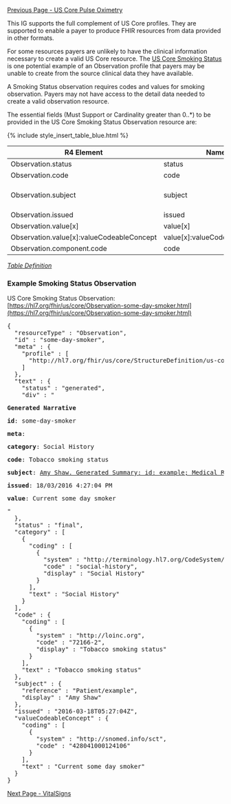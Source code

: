<!-- USCoreSmokingStatusObservation.md {% comment %}
*****************************************************************************************
*                            WARNING: DO NOT EDIT THIS FILE                             *
*                                                                                       *
* This file is generated by SUSHI. Any edits you make to this file will be overwritten. *
*                                                                                       *
* To change the contents of this file, edit the original source file at:                *
* ig-data/input/pagecontent/USCoreSmokingStatusObservation.md                           *
*****************************************************************************************
{% endcomment %} -->
[Previous Page - US Core Pulse Oximetry](USCorePulseOximetry.html)

This IG supports the full complement of US Core profiles. They are supported to 
enable a payer to produce FHIR resources from data provided in other formats.

For some resources payers are unlikely to have the clinical information necessary to create a valid US Core resource. The [US Core Smoking Status](http://hl7.org/fhir/us/core/StructureDefinition-us-core-smokingstatus.html) is one potential example of an Observation profile that payers may be unable to create from the source clinical data they have available.

A Smoking Status observation requires codes and values for smoking observation. Payers may not have access to the detail data needed to create a valid observation resource.

The essential fields (Must Support or Cardinality greater than 0..*) to be provided in the US Core Smoking Status Observation resource are:

{% include style_insert_table_blue.html %}

| R4 Element                                 | Name                           | Cardinality | Type                               |
|--------------------------------------------|--------------------------------|:-----------:|------------------------------------|
|  Observation.status                        |  status                        |     1..1    | code                               |
|  Observation.code                          |  code                          |     1..1    | CodeableConcept                    |
|  Observation.subject                       |  subject                       |     1..1    | Reference(US Core Patient Profile) |
|  Observation.issued                        |  issued                        |     1..1    | instant                            |
|  Observation.value[x]                      |  value[x]                      |     1..1    | (Slice Definition)                 |
|  Observation.value[x]:valueCodeableConcept |  value[x]:valueCodeableConcept |     1..1    | CodeableConcept                    |
|  Observation.component.code                |  code                          |     1..1    | CodeableConcept                    |

<i>[Table Definition](index.html#mapping-adjudicated-claims-information-to-clinical-resources)</i>

### Example Smoking Status Observation

US Core Smoking Status Observation: [https://hl7.org/fhir/us/core/Observation-some-day-smoker.html](https://hl7.org/fhir/us/core/Observation-some-day-smoker.html)

<pre>
{
  "resourceType" : "Observation",
  "id" : "some-day-smoker",
  "meta" : {
    "profile" : [
      "http://hl7.org/fhir/us/core/StructureDefinition/us-core-smokingstatus"
    ]
  },
  "text" : {
    "status" : "generated",
    "div" : "<div xmlns=\"http://www.w3.org/1999/xhtml\"><p><b>Generated Narrative</b></p><p><b>id</b>: some-day-smoker</p><p><b>meta</b>: </p><p></p><p><b>category</b>: <span title=\"Codes: {http://terminology.hl7.org/CodeSystem/observation-category social-history}\">Social History</span></p><p><b>code</b>: <span title=\"Codes: {http://loinc.org 72166-2}\">Tobacco smoking status</span></p><p><b>subject</b>: <a href=\"Patient-example.html\">Amy Shaw. Generated Summary: id: example; Medical Record Number: 1032702 (USUAL); active; Amy V. Shaw , Amy V. Baxter ; ph: 555-555-5555(HOME), amy.shaw@example.com; gender: female; birthDate: 1987-02-20</a></p><p><b>issued</b>: 18/03/2016 4:27:04 PM</p><p><b>value</b>: <span title=\"Codes: {http://snomed.info/sct 428041000124106}\">Current some day smoker</span></p></div>"
  },
  "status" : "final",
  "category" : [
    {
      "coding" : [
        {
          "system" : "http://terminology.hl7.org/CodeSystem/observation-category",
          "code" : "social-history",
          "display" : "Social History"
        }
      ],
      "text" : "Social History"
    }
  ],
  "code" : {
    "coding" : [
      {
        "system" : "http://loinc.org",
        "code" : "72166-2",
        "display" : "Tobacco smoking status"
      }
    ],
    "text" : "Tobacco smoking status"
  },
  "subject" : {
    "reference" : "Patient/example",
    "display" : "Amy Shaw"
  },
  "issued" : "2016-03-18T05:27:04Z",
  "valueCodeableConcept" : {
    "coding" : [
      {
        "system" : "http://snomed.info/sct",
        "code" : "428041000124106"
      }
    ],
    "text" : "Current some day smoker"
  }
}
</pre>


[Next Page - VitalSigns](VitalSigns.html)
